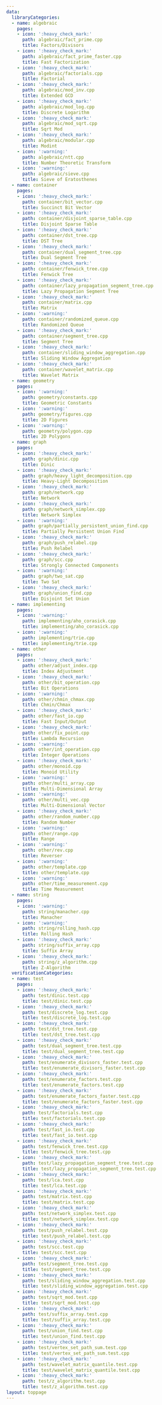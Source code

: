 ```yaml
---
data:
  libraryCategories:
  - name: algebraic
    pages:
    - icon: ':heavy_check_mark:'
      path: algebraic/fact_prime.cpp
      title: Factors/Divisors
    - icon: ':heavy_check_mark:'
      path: algebraic/fact_prime_faster.cpp
      title: Fast Factorization
    - icon: ':heavy_check_mark:'
      path: algebraic/factorials.cpp
      title: Factorial
    - icon: ':heavy_check_mark:'
      path: algebraic/mod_inv.cpp
      title: Extended GCD
    - icon: ':heavy_check_mark:'
      path: algebraic/mod_log.cpp
      title: Discrete Logarithm
    - icon: ':heavy_check_mark:'
      path: algebraic/mod_sqrt.cpp
      title: Sqrt Mod
    - icon: ':heavy_check_mark:'
      path: algebraic/modular.cpp
      title: Modint
    - icon: ':warning:'
      path: algebraic/ntt.cpp
      title: Number Theoretic Transform
    - icon: ':warning:'
      path: algebraic/sieve.cpp
      title: Sieve of Eratosthenes
  - name: container
    pages:
    - icon: ':heavy_check_mark:'
      path: container/bit_vector.cpp
      title: Succinct Bit Vector
    - icon: ':heavy_check_mark:'
      path: container/disjoint_sparse_table.cpp
      title: Disjoint Sparse Table
    - icon: ':heavy_check_mark:'
      path: container/dst_tree.cpp
      title: DST Tree
    - icon: ':heavy_check_mark:'
      path: container/dual_segment_tree.cpp
      title: Dual Segment Tree
    - icon: ':heavy_check_mark:'
      path: container/fenwick_tree.cpp
      title: Fenwick Tree
    - icon: ':heavy_check_mark:'
      path: container/lazy_propagation_segment_tree.cpp
      title: Lazy Propagation Segment Tree
    - icon: ':heavy_check_mark:'
      path: container/matrix.cpp
      title: Matrix
    - icon: ':warning:'
      path: container/randomized_queue.cpp
      title: Randomized Queue
    - icon: ':heavy_check_mark:'
      path: container/segment_tree.cpp
      title: Segment Tree
    - icon: ':heavy_check_mark:'
      path: container/sliding_window_aggregation.cpp
      title: Sliding Window Aggregation
    - icon: ':heavy_check_mark:'
      path: container/wavelet_matrix.cpp
      title: Wavelet Matrix
  - name: geometry
    pages:
    - icon: ':warning:'
      path: geometry/constants.cpp
      title: Geometric Constants
    - icon: ':warning:'
      path: geometry/figures.cpp
      title: 2D Figures
    - icon: ':warning:'
      path: geometry/polygon.cpp
      title: 2D Polygons
  - name: graph
    pages:
    - icon: ':heavy_check_mark:'
      path: graph/dinic.cpp
      title: Dinic
    - icon: ':heavy_check_mark:'
      path: graph/heavy_light_decomposition.cpp
      title: Heavy-Light Decomposition
    - icon: ':heavy_check_mark:'
      path: graph/network.cpp
      title: Network
    - icon: ':heavy_check_mark:'
      path: graph/network_simplex.cpp
      title: Network Simplex
    - icon: ':warning:'
      path: graph/partially_persistent_union_find.cpp
      title: Partially Persistent Union Find
    - icon: ':heavy_check_mark:'
      path: graph/push_relabel.cpp
      title: Push Relabel
    - icon: ':heavy_check_mark:'
      path: graph/scc.cpp
      title: Strongly Connected Components
    - icon: ':warning:'
      path: graph/two_sat.cpp
      title: Two Sat
    - icon: ':heavy_check_mark:'
      path: graph/union_find.cpp
      title: Disjoint Set Union
  - name: implementing
    pages:
    - icon: ':warning:'
      path: implementing/aho_corasick.cpp
      title: implementing/aho_corasick.cpp
    - icon: ':warning:'
      path: implementing/trie.cpp
      title: implementing/trie.cpp
  - name: other
    pages:
    - icon: ':heavy_check_mark:'
      path: other/adjust_index.cpp
      title: Index Adjustment
    - icon: ':heavy_check_mark:'
      path: other/bit_operation.cpp
      title: Bit Operations
    - icon: ':warning:'
      path: other/chmin_chmax.cpp
      title: Chmin/Chmax
    - icon: ':heavy_check_mark:'
      path: other/fast_io.cpp
      title: Fast Input/Output
    - icon: ':heavy_check_mark:'
      path: other/fix_point.cpp
      title: Lambda Recursion
    - icon: ':warning:'
      path: other/int_operation.cpp
      title: Integer Operations
    - icon: ':heavy_check_mark:'
      path: other/monoid.cpp
      title: Monoid Utility
    - icon: ':warning:'
      path: other/multi_array.cpp
      title: Multi-Dimensional Array
    - icon: ':warning:'
      path: other/multi_vec.cpp
      title: Multi-Dimensional Vector
    - icon: ':heavy_check_mark:'
      path: other/random_number.cpp
      title: Random Number
    - icon: ':warning:'
      path: other/range.cpp
      title: Range
    - icon: ':warning:'
      path: other/rev.cpp
      title: Reverser
    - icon: ':warning:'
      path: other/template.cpp
      title: other/template.cpp
    - icon: ':warning:'
      path: other/time_measurement.cpp
      title: Time Measurement
  - name: string
    pages:
    - icon: ':warning:'
      path: string/manacher.cpp
      title: Manacher
    - icon: ':warning:'
      path: string/rolling_hash.cpp
      title: Rolling Hash
    - icon: ':heavy_check_mark:'
      path: string/suffix_array.cpp
      title: Suffix Array
    - icon: ':heavy_check_mark:'
      path: string/z_algorithm.cpp
      title: Z-Algorithm
  verificationCategories:
  - name: test
    pages:
    - icon: ':heavy_check_mark:'
      path: test/dinic.test.cpp
      title: test/dinic.test.cpp
    - icon: ':heavy_check_mark:'
      path: test/discrete_log.test.cpp
      title: test/discrete_log.test.cpp
    - icon: ':heavy_check_mark:'
      path: test/dst_tree.test.cpp
      title: test/dst_tree.test.cpp
    - icon: ':heavy_check_mark:'
      path: test/dual_segment_tree.test.cpp
      title: test/dual_segment_tree.test.cpp
    - icon: ':heavy_check_mark:'
      path: test/enumerate_divisors_faster.test.cpp
      title: test/enumerate_divisors_faster.test.cpp
    - icon: ':heavy_check_mark:'
      path: test/enumerate_factors.test.cpp
      title: test/enumerate_factors.test.cpp
    - icon: ':heavy_check_mark:'
      path: test/enumerate_factors_faster.test.cpp
      title: test/enumerate_factors_faster.test.cpp
    - icon: ':heavy_check_mark:'
      path: test/factorials.test.cpp
      title: test/factorials.test.cpp
    - icon: ':heavy_check_mark:'
      path: test/fast_io.test.cpp
      title: test/fast_io.test.cpp
    - icon: ':heavy_check_mark:'
      path: test/fenwick_tree.test.cpp
      title: test/fenwick_tree.test.cpp
    - icon: ':heavy_check_mark:'
      path: test/lazy_propagation_segment_tree.test.cpp
      title: test/lazy_propagation_segment_tree.test.cpp
    - icon: ':heavy_check_mark:'
      path: test/lca.test.cpp
      title: test/lca.test.cpp
    - icon: ':heavy_check_mark:'
      path: test/matrix.test.cpp
      title: test/matrix.test.cpp
    - icon: ':heavy_check_mark:'
      path: test/network_simplex.test.cpp
      title: test/network_simplex.test.cpp
    - icon: ':heavy_check_mark:'
      path: test/push_relabel.test.cpp
      title: test/push_relabel.test.cpp
    - icon: ':heavy_check_mark:'
      path: test/scc.test.cpp
      title: test/scc.test.cpp
    - icon: ':heavy_check_mark:'
      path: test/segment_tree.test.cpp
      title: test/segment_tree.test.cpp
    - icon: ':heavy_check_mark:'
      path: test/sliding_window_aggregation.test.cpp
      title: test/sliding_window_aggregation.test.cpp
    - icon: ':heavy_check_mark:'
      path: test/sqrt_mod.test.cpp
      title: test/sqrt_mod.test.cpp
    - icon: ':heavy_check_mark:'
      path: test/suffix_array.test.cpp
      title: test/suffix_array.test.cpp
    - icon: ':heavy_check_mark:'
      path: test/union_find.test.cpp
      title: test/union_find.test.cpp
    - icon: ':heavy_check_mark:'
      path: test/vertex_set_path_sum.test.cpp
      title: test/vertex_set_path_sum.test.cpp
    - icon: ':heavy_check_mark:'
      path: test/wavelet_matrix_quantile.test.cpp
      title: test/wavelet_matrix_quantile.test.cpp
    - icon: ':heavy_check_mark:'
      path: test/z_algorithm.test.cpp
      title: test/z_algorithm.test.cpp
layout: toppage
---
```

